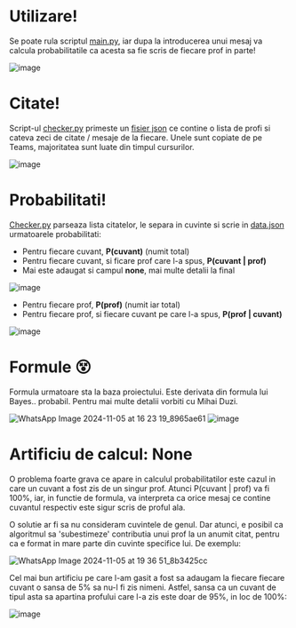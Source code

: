 # Utilizare!

Se poate rula scriptul [main.py](https://github.com/PVDoriginal/psm-pro-1-/blob/main/psm_proj1/main.py), iar dupa la introducerea unui mesaj va calcula probabilitatile ca acesta sa fie scris de fiecare prof in parte!

![image](https://github.com/user-attachments/assets/bb7d79a0-1cf9-4655-9a20-f79f72416920)

# Citate!

Script-ul [checker.py](https://github.com/PVDoriginal/psm-pro-1-/blob/main/psm_proj1/checker.py) primeste un [fisier json](https://github.com/PVDoriginal/psm-pro-1-/blob/main/psm_proj1/data/quotes.json) ce contine o lista de profi si cateva zeci de citate / mesaje de la fiecare. Unele sunt copiate de pe Teams, majoritatea sunt luate din timpul cursurilor. 

![image](https://github.com/user-attachments/assets/9cf8ed54-b95b-4f25-99d9-e4a79555d0da)

# Probabilitati!

[Checker.py](https://github.com/PVDoriginal/psm-pro-1-/blob/main/psm_proj1/checker.py) parseaza lista citatelor, le separa in cuvinte si scrie in [data.json](https://github.com/PVDoriginal/psm-pro-1-/blob/main/psm_proj1/data/data.json) urmatoarele probabilitati: 

- Pentru fiecare cuvant, **P(cuvant)** (numit total)
- Pentru fiecare cuvant, si ficare prof care l-a spus, **P(cuvant | prof)**
- Mai este adaugat si campul **none**, mai multe detalii la final

![image](https://github.com/user-attachments/assets/ea363a33-e9dd-4086-89ec-ad1c6d62377d)

- Pentru fiecare prof, **P(prof)** (numit iar total)
- Pentru fiecare prof, si fiecare cuvant pe care l-a spus, **P(prof | cuvant)**

![image](https://github.com/user-attachments/assets/cf3a3a47-d537-4637-a05f-7ecf6fa0c8d0)

# Formule 😵

Formula urmatoare sta la baza proiectului. Este derivata din formula lui Bayes.. probabil. Pentru mai multe detalii vorbiti cu Mihai Duzi. 

![WhatsApp Image 2024-11-05 at 16 23 19_8965ae61](https://github.com/user-attachments/assets/8a61e154-db64-40ab-a06e-e8fbeb521720)
![image](https://github.com/user-attachments/assets/4a914817-dcc2-43ba-8a9a-76a2aadc4806)

# Artificiu de calcul: None

O problema foarte grava ce apare in calculul probabilitatilor este cazul in care un cuvant a fost zis de un singur prof. Atunci P(cuvant | prof) va fi 100%, iar, in functie de formula, va interpreta ca orice mesaj ce contine cuvantul respectiv este sigur scris de proful ala. 

O solutie ar fi sa nu consideram cuvintele de genul. Dar atunci, e posibil ca algoritmul sa 'subestimeze' contributia unui prof la un anumit citat, pentru ca e format in mare parte din cuvinte specifice lui. De exemplu:

![WhatsApp Image 2024-11-05 at 19 36 51_8b3425cc](https://github.com/user-attachments/assets/d4a7c767-11ed-4608-946e-872491755170)

Cel mai bun artificiu pe care l-am gasit a fost sa adaugam la fiecare fiecare cuvant o sansa de 5% sa nu-l fi zis nimeni. Astfel, sansa ca un cuvant de tipul asta sa apartina profului care l-a zis este doar de 95%, in loc de 100%:

![image](https://github.com/user-attachments/assets/ab45766e-a1d4-4f56-8b54-a897e4f0bd28)



 


